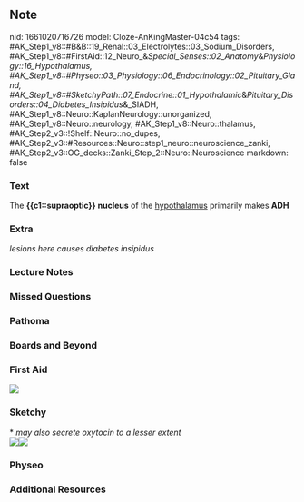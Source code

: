 ## Note
nid: 1661020716726
model: Cloze-AnKingMaster-04c54
tags: #AK_Step1_v8::#B&B::19_Renal::03_Electrolytes::03_Sodium_Disorders, #AK_Step1_v8::#FirstAid::12_Neuro_&_Special_Senses::02_Anatomy_&_Physiology::16_Hypothalamus, #AK_Step1_v8::#Physeo::03_Physiology::06_Endocrinology::02_Pituitary_Gland, #AK_Step1_v8::#SketchyPath::07_Endocrine::01_Hypothalamic_&_Pituitary_Disorders::04_Diabetes_Insipidus_&_SIADH, #AK_Step1_v8::Neuro::KaplanNeurology::unorganized, #AK_Step1_v8::Neuro::neurology, #AK_Step1_v8::Neuro::thalamus, #AK_Step2_v3::!Shelf::Neuro::no_dupes, #AK_Step2_v3::#Resources::Neuro::step1_neuro::neuroscience_zanki, #AK_Step2_v3::OG_decks::Zanki_Step_2::Neuro::Neuroscience
markdown: false

### Text
<div>
  The <b>{{c1::supraoptic}} nucleus</b> of the <u>hypothalamus</u>
  primarily makes <b>ADH</b>
</div>

### Extra
<i>lesions here causes diabetes insipidus</i>

### Lecture Notes


### Missed Questions


### Pathoma


### Boards and Beyond


### First Aid
<img src="tmp_ot7OC.png">

### Sketchy
<div>
  * <i>may also secrete oxytocin to a lesser extent</i>
</div><img src= 
"paraventricular%20and%20supraocular%20nuclei_1566160514431.jpg"><img src="zOverall_1566160514431.jpg">

### Physeo


### Additional Resources

